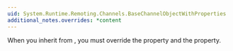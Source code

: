 ```yaml
---
uid: System.Runtime.Remoting.Channels.BaseChannelObjectWithProperties
additional_notes.overrides: *content
---
```


<p>When you inherit from <xref href="System.Runtime.Remoting.Channels.BaseChannelObjectWithProperties"></xref>, you must override the <xref href="System.Runtime.Remoting.Channels.BaseChannelObjectWithProperties.Keys"></xref> property and the <xref href="System.Runtime.Remoting.Channels.BaseChannelObjectWithProperties.Item(System.Object)"></xref> property.</p>


